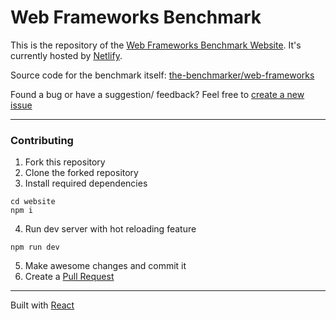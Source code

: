 # Web Frameworks Benchmark

This is the repository of the [Web Frameworks Benchmark Website](https://web-frameworks-benchmark.netlify.app). It's currently hosted by [Netlify](https://www.netlify.com/).

Source code for the benchmark itself: [the-benchmarker/web-frameworks](https://github.com/the-benchmarker/web-frameworks)

Found a bug or have a suggestion/ feedback? Feel free to [create a new issue](https://github.com/the-benchmarker/website/issues/new)

---

### Contributing

1. Fork this repository
2. Clone the forked repository
3. Install required dependencies
```
cd website
npm i
```
4. Run dev server with hot reloading feature
```
npm run dev
```
5. Make awesome changes and commit it
6. Create a [Pull Request](https://github.com/the-benchmarker/website/pulls)

---

Built with [React](https://github.com/facebook/react)
